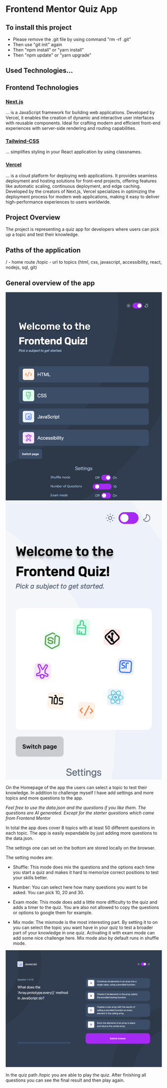 # Frontend Mentor Quiz App

## To install this project

- Please remove the .git file by using command "rm -rf .git"
- Then use "git init" again
- Then "npm install" or "yarn install"
- Then "npm update" or "yarn upgrade"

## Used Technologies...

## Frontend Technologies

### [Next.js](https://nextjs.org/)

... is a JavaScript framework for building web applications. Developed by Vercel, it enables the creation of dynamic and interactive user interfaces with reusable components. Ideal for crafting modern and efficient front-end experiences with server-side rendering and routing capabilities.

### [Tailwind-CSS](https://tailwindcss.com/docs/guides/vite)

... simplifies styling in your React application by using classnames.

### [Vercel](https://vercel.com/)

... is a cloud platform for deploying web applications. It provides seamless deployment and hosting solutions for front-end projects, offering features like automatic scaling, continuous deployment, and edge caching. Developed by the creators of Next.js, Vercel specializes in optimizing the deployment process for modern web applications, making it easy to deliver high-performance experiences to users worldwide.

## Project Overview

The project is representing a quiz app for developers where users can pick up a topic and test their knowledge.

## Paths of the application

/ - home route
/topic - url to topics (html, css, javascript, accessibility, react, nodejs, sql, git)

## General overview of the app

![Home](/public/assets/images/quiz-tablet.png)
![Homemobile](/public/assets/images/quiz-mobile.png)

On the Homepage of the app the users can select a topic to test their knowledge.
In addition to challenge myself I have add settings and more topics and more questions to the app.

_Feel free to use the data.json and the questions if you like them. The questions are AI generated. Except for the starter questions which came from Frontend Mentor_

In total the app does cover 8 topics with at least 50 different questions in each topic. The app is easily expandable by just adding more questions to the data.json.

The settings one can set on the bottom are stored locally on the browser.

The setting modes are:

- Shuffle: This mode does mix the questions and the options each time you start a quiz and makes it hard to memorize correct positions to test your skills better.

- Number: You can select here how many questions you want to be asked. You can pick 10, 20 and 30.

- Exam mode: This mode does add a little more difficulty to the quiz and adds a timer to the quiz. You are also not allowed to copy the questions or options to google them for example.

- Mix mode: The mixmode is the most interesting part. By setting it to on you can select the topic you want have in your quiz to test a broader part of your knowledge in one quiz. Activating it with exam mode can add some nice challenge here. Mix mode also by default runs in shuffle mode.

![Quiz](/public/assets/images/quiz-desktop.png)

In the quiz path /topic you are able to play the quiz. After finishing all questions you can see the final result and then play again.
